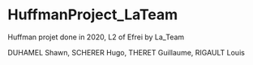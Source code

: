 # HuffmanProject_LaTeam

Huffman projet done in 2020, L2 of Efrei by La_Team

DUHAMEL Shawn, SCHERER Hugo, THERET Guillaume, RIGAULT Louis
